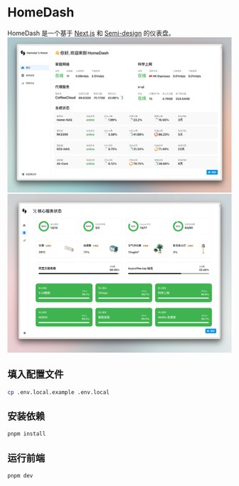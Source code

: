 # HomeDash
HomeDash 是一个基于 [Next.js](https://nextjs.org/) 和 [Semi-design](https://semi.design/zh-CN/start) 的仪表盘。
![screen-shot-one](/shot.png)
![screen-shot-two](/shot2.png)
## 填入配置文件
    
```bash
cp .env.local.example .env.local
```

## 安装依赖

```bash
pnpm install
```


## 运行前端

```bash
pnpm dev
```

